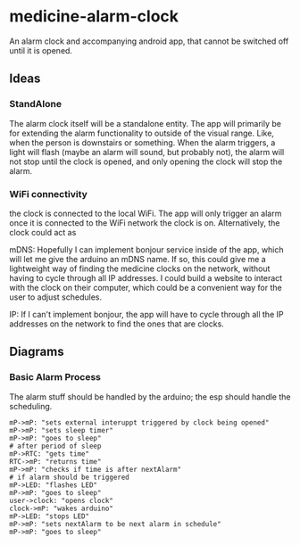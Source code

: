 # medicine-alarm-clock
An alarm clock and accompanying android app, that cannot be switched off until it is opened.

## Ideas

### StandAlone

The alarm clock itself will be a standalone entity. The app will primarily be for extending the alarm functionality to outside of the visual range. Like, when the person is downstairs or something. When the alarm triggers, a light will flash (maybe an alarm will sound, but probably not), the alarm will not stop until the clock is opened, and only opening the clock will stop the alarm.

### WiFi connectivity

the clock is connected to the local WiFi. The app will only trigger an alarm once it is connected to the WiFi network the clock is on. Alternatively, the clock could act as

mDNS:
  Hopefully I can implement bonjour service inside of the app, which will let me give the arduino an mDNS name. If so, this could give me a lightweight way of finding the medicine clocks on the network, without having to cycle through all IP addresses. I could build a website to interact with the clock on their computer, which could be a convenient way for the user to adjust schedules.

IP:
  If I can't implement bonjour, the app will have to cycle through all the IP addresses on the network to find the ones that are clocks.

## Diagrams

### Basic Alarm Process

The alarm stuff should be handled by the arduino; the esp should handle the scheduling.

```
mP->mP: "sets external interuppt triggered by clock being opened"
mP->mP: "sets sleep timer"
mP->mP: "goes to sleep"
# after period of sleep
mP->RTC: "gets time"
RTC->mP: "returns time"
mP->mP: "checks if time is after nextAlarm"
# if alarm should be triggered
mP->LED: "flashes LED"
mP->mP: "goes to sleep"
user->clock: "opens clock"
clock->mP: "wakes arduino"
mP->LED: "stops LED"
mP->mP: "sets nextAlarm to be next alarm in schedule"
mP->mP: "goes to sleep"
```

